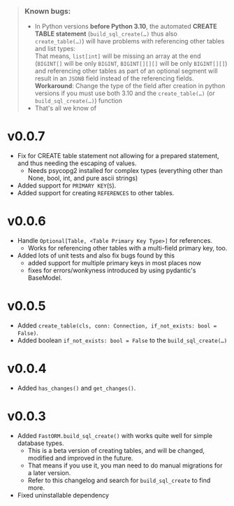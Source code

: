> ### Known bugs:
> - In Python versions **before Python 3.10**, the automated **CREATE TABLE statement** (`build_sql_create(…)` thus also `create_table(…)`) will have problems with referencing other tables and list types:     
>   That means, `list[int]` will be missing an array at the end (`BIGINT[]` will be only `BIGINT`, `BIGINT[][][]` will be only `BIGINT[][]`) and
>   referencing other tables as part of an optional segment will result in an `JSONB` field instead of the referencing fields.   
>   **Workaround**: Change the type of the field after creation in python versions if you must use both 3.10 and the `create_table(…)` (or `build_sql_create(…)`) function
> - That's all we know of

# v0.0.7
- Fix for CREATE table statement not allowing for a prepared statement, and thus needing the escaping of values.
    - Needs psycopg2 installed for complex types (everything other than None, bool, int, and pure ascii strings)
- Added support for `PRIMARY KEY`(`S`).
- Added support for creating `REFERENCES` to other tables. 
     
# v0.0.6
- Handle `Optional[Table, <Table Primary Key Type>]` for references.
    - Works for referencing other tables with a multi-field primary key, too. 
- Added lots of unit tests and also fix bugs found by this
    - added support for multiple primary keys in most places now
    - fixes for errors/wonkyness introduced by using pydantic's BaseModel.

# v0.0.5
- Added `create_table(cls, conn: Connection, if_not_exists: bool = False)`.
- Added boolean `if_not_exists: bool = False` to the  `build_sql_create(…)`


# v0.0.4
- Added `has_changes()` and `get_changes()`. 


# v0.0.3
- Added `FastORM.build_sql_create()` with works quite well for simple database types.
    - This is a beta version of creating tables, and will be changed, modified and improved in the future.
    - That means if you use it, you man need to do manual migrations for a later version.
    - Refer to this changelog and search for `build_sql_create` to find more.
- Fixed uninstallable dependency    

    
